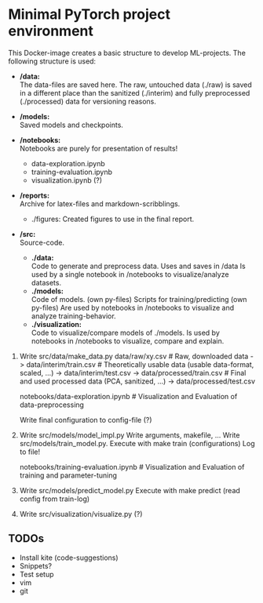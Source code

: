 # Minimal PyTorch project environment

This Docker-image creates a basic structure to develop ML-projects.
The following structure is used:

- **/data:** \
    The data-files are saved here. The raw, untouched data (./raw) is saved in a different place than the sanitized (./interim) and fully preprocessed (./processed) data for versioning reasons.

- **/models:** \
    Saved models and checkpoints.

- **/notebooks:** \
    Notebooks are purely for presentation of results!
    - data-exploration.ipynb
    - training-evaluation.ipynb
    - visualization.ipynb (?)

- **/reports:** \
    Archive for latex-files and markdown-scribblings.
    - ./figures:
        Created figures to use in the final report.

- **/src:** \
    Source-code.
    - **./data:** \
        Code to generate and preprocess data.
        Uses and saves in /data
        Is used by a single notebook in /notebooks to visualize/analyze datasets.
    - **./models:** \
        Code of models. (own py-files)
        Scripts for training/predicting (own py-files)
        Are used by notebooks in /notebooks to visualize and analyze training-behavior.
    - **./visualization:** \
        Code to visualize/compare models of ./models.
        Is used by notebooks in /notebooks to visualize, compare and explain.



1. Write src/data/make_data.py
    data/raw/xy.csv                   # Raw, downloaded data
    -> data/interim/train.csv         # Theoretically usable data (usable data-format, scaled, ...)
    -> data/interim/test.csv
    -> data/processed/train.csv       # Final and used processed data (PCA, sanitized, ...)
    -> data/processed/test.csv

    notebooks/data-exploration.ipynb  # Visualization and Evaluation of data-preprocessing

   Write final configuration to config-file (?)

2. Write src/models/model_impl.py
    Write arguments, makefile, ...
    Write src/models/train_model.py. Execute with make train (configurations)
    Log to file!

    notebooks/training-evaluation.ipynb # Visualization and Evaluation of training and parameter-tuning

3. Write src/models/predict_model.py
    Execute with make predict (read config from train-log)

4. Write src/visualization/visualize.py (?)

## TODOs

- Install kite (code-suggestions)
- Snippets?
- Test setup
- vim
- git
